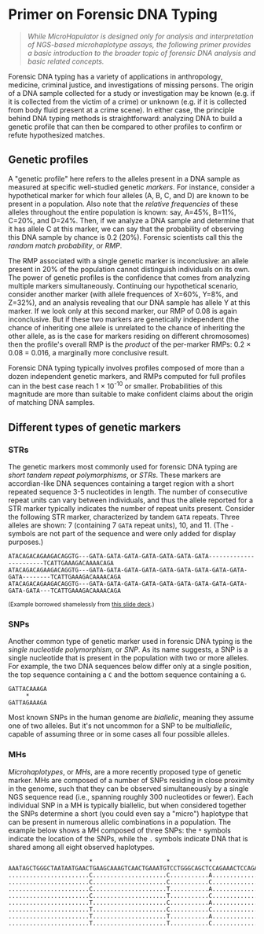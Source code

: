# Primer on Forensic DNA Typing

> *While MicroHapulator is designed only for analysis and interpretation of NGS-based microhaplotype assays, the following primer provides a basic introduction to the broader topic of forensic DNA analysis and basic related concepts.*

Forensic DNA typing has a variety of applications in anthropology, medicine, criminal justice, and investigations of missing persons.
The origin of a DNA sample collected for a study or investigation may be known (e.g. if it is collected from the victim of a crime) or unknown (e.g. if it is collected from body fluid present at a crime scene).
In either case, the principle behind DNA typing methods is straightforward: analyzing DNA to build a genetic profile that can then be compared to other profiles to confirm or refute hypothesized matches.

## Genetic profiles

A "genetic profile" here refers to the alleles present in a DNA sample as measured at specific well-studied genetic *markers*.
For instance, consider a hypothetical marker for which four alleles (A, B, C, and D) are known to be present in a population.
Also note that the *relative frequencies* of these alleles throughout the entire population is known: say, A=45%, B=11%, C=20%, and D=24%.
Then, if we analyze a DNA sample and determine that it has allele C at this marker, we can say that the probability of observing this DNA sample by chance is 0.2 (20%).
Forensic scientists call this the *random match probability*, or *RMP*.

The RMP associated with a single genetic marker is inconclusive: an allele present in 20% of the population cannot distinguish individuals on its own.
The power of genetic profiles is the confidence that comes from analyzing multiple markers simultaneously.
Continuing our hypothetical scenario, consider another marker (with allele frequences of X=60%, Y=8%, and Z=32%), and an analysis revealing that our DNA sample has allele Y at this marker.
If we look only at this second marker, our RMP of 0.08 is again inconclusive.
But if these two markers are genetically independent (the chance of inheriting one allele is unrelated to the chance of inheriting the other allele, as is the case for markers residing on different chromosomes) then the profile's overall RMP is the *product* of the per-marker RMPs: 0.2 × 0.08 = 0.016, a marginally more conclusive result.

Forensic DNA typing typically involves profiles composed of more than a dozen independent genetic markers, and RMPs computed for full profiles can in the best case reach 1 × 10<sup>-10</sup> or smaller.
Probabilities of this magnitude are more than suitable to make confident claims about the origin of matching DNA samples.


## Different types of genetic markers

### STRs

The genetic markers most commonly used for forensic DNA typing are *short tandem repeat polymorphisms*, or *STRs*.
These markers are accordian-like DNA sequences containing a target region with a short repeated sequence 3-5 nucleotides in length.
The number of consecutive repeat units can vary between individuals, and thus the allele reported for a STR marker typically indicates the number of repeat units present.
Consider the following STR marker, characterized by tandem `GATA` repeats.
Three alleles are shown: 7 (containing 7 `GATA` repeat units), 10, and 11.
(The `-` symbols are not part of the sequence and were only added for display purposes.)

```
ATACAGACAGAAGACAGGTG---GATA-GATA-GATA-GATA-GATA-GATA-GATA-----------------------TCATTGAAAGACAAAACAGA
ATACAGACAGAAGACAGGTG---GATA-GATA-GATA-GATA-GATA-GATA-GATA-GATA-GATA-GATA--------TCATTGAAAGACAAAACAGA
ATACAGACAGAAGACAGGTG---GATA-GATA-GATA-GATA-GATA-GATA-GATA-GATA-GATA-GATA-GATA---TCATTGAAAGACAAAACAGA
```

<small>(Example borrowed shamelessly from [this slide deck](https://www.nist.gov/system/files/documents/mml/bmd/genetics/03-Vallone-NGS-talk-STRs-final.pdf).)</small>

### SNPs

Another common type of genetic marker used in forensic DNA typing is the *single nucleotide polymorphism*, or *SNP*.
As its name suggests, a SNP is a single nucleotide that is present in the population with two or more alleles.
For example, the two DNA sequences below differ only at a single position, the top sequence containing a `C` and the bottom sequence containing a `G`.

```
GATTACAAAGA
     *
GATTAGAAAGA
```

Most known SNPs in the human genome are *biallelic*, meaning they assume one of two alleles.
But it's not uncommon for a SNP to be *multiallelic*, capable of assuming three or in some cases all four possible alleles.


### MHs

*Microhaplotypes*, or *MHs*, are a more recently proposed type of genetic marker.
MHs are composed of a number of SNPs residing in close proximity in the genome, such that they can be observed simultaneously by a single NGS sequence read (i.e., spanning roughly 300 nucleotides or fewer).
Each individual SNP in a MH is typically biallelic, but when considered together the SNPs determine a short (you could even say a "micro") haplotype that can be present in numerous allelic combinations in a population.
The example below shows a MH composed of three SNPs: the `*` symbols indicate the location of the SNPs, while the `.` symbols indicate DNA that is shared among all eight observed haplotypes.

```
                       *                     *           *
AAATAGCTGGGCTAATAATGAACTGAAGCAAAGTCAACTGAAATGTCCTGGGCAGCTCCAGAAACTCCAGAATGGGGAGGA
.......................C.....................C...........A.......................
.......................C.....................C...........C.......................
.......................C.....................T...........A.......................
.......................C.....................T...........C.......................
.......................T.....................C...........A.......................
.......................T.....................C...........C.......................
.......................T.....................T...........A.......................
.......................T.....................T...........C.......................
```
